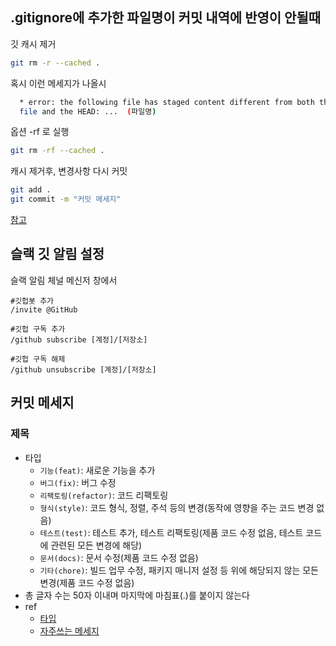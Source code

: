 ## .gitignore에 추가한 파일명이 커밋 내역에 반영이 안될때
깃 캐시 제거 
```bash
git rm -r --cached .
```
혹시 이런 메세지가 나올시 
```bash
  * error: the following file has staged content different from both the
  file and the HEAD: ...  (파일명)
```
옵션 -rf 로 실행
```bash
git rm -rf --cached .
```
캐시 제거후, 변경사항 다시 커밋  
```bash
git add .
git commit -m "커밋 메세지"
```

[참고](https://stackoverflow.com/questions/11451535/gitignore-is-ignored-by-git)

## 슬랙 깃 알림 설정 
슬랙 알림 체널 메신저 창에서 
``` shell
#깃헙봇 추가 
/invite @GitHub

#깃헙 구독 추가 
/github subscribe [계정]/[저장소]

#깃헙 구독 해제 
/github unsubscribe [계정]/[저장소]
```

## 커밋 메세지 
### 제목
- 타입
  * `기능(feat)`: 새로운 기능을 추가
  * `버그(fix)`: 버그 수정
  * `리팩토링(refactor)`: 코드 리팩토링
  * `형식(style)`: 코드 형식, 정렬, 주석 등의 변경(동작에 영향을 주는 코드 변경 없음)
  * `테스트(test)`: 테스트 추가, 테스트 리팩토링(제품 코드 수정 없음, 테스트 코드에 관련된 모든 변경에 해당)
  * `문서(docs)`: 문서 수정(제품 코드 수정 없음)
  * `기타(chore)`: 빌드 업무 수정, 패키지 매니저 설정 등 위에 해당되지 않는 모든 변경(제품 코드 수정 없음)
- 총 글자 수는 50자 이내며 마지막에 마침표(.)를 붙이지 않는다
- ref
  * [타입](https://udacity.github.io/git-styleguide/)
  * [자주쓰는 메세지](https://blog.ull.im/engineering/2019/03/10/logs-on-git.html)